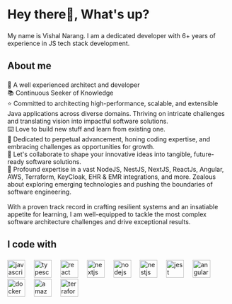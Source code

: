  <h1 align="left">Hey there👋, What's up?</h1>

###

<p align="left">My name is Vishal Narang. I am a dedicated developer with 6+ years of experience in JS tech stack development.</p>

###

<h2 align="left">About me</h2>

###

<p align="left">🚀 A well experienced architect and developer <br>📚 Continuous Seeker of Knowledge<br>⭐️ Committed to architecting high-performance, scalable, and extensible Java applications across diverse domains. Thriving on intricate challenges and translating vision into impactful software solutions.<br>⌨️ Love to build new stuff and learn from existing one.<br>🌱 Dedicated to perpetual advancement, honing coding expertise, and embracing challenges as opportunities for growth.<br>🤝 Let's collaborate to shape your innovative ideas into tangible, future-ready software solutions.<br>🔧 Profound expertise in a vast NodeJS, NestJS, NextJS, ReactJs, Angular, AWS, Terraform, KeyCloak, EHR & EMR integrations, and more. Zealous about exploring emerging technologies and pushing the boundaries of software engineering.<br><br>With a proven track record in crafting resilient systems and an insatiable appetite for learning, I am well-equipped to tackle the most complex software architecture challenges and drive exceptional results.</p>

###

<h2 align="left">I code with</h2>

###

<div align="left">
  <img src="https://cdn.jsdelivr.net/gh/devicons/devicon/icons/javascript/javascript-original.svg" height="40" alt="javascript logo"  />
  <img width="12" />
  <img src="https://cdn.jsdelivr.net/gh/devicons/devicon/icons/typescript/typescript-original.svg" height="40" alt="typescript logo"  />
  <img width="12" />
  <img src="https://cdn.jsdelivr.net/gh/devicons/devicon/icons/react/react-original.svg" height="40" alt="react logo"  />
  <img width="12" />
  <img src="https://cdn.jsdelivr.net/gh/devicons/devicon/icons/nextjs/nextjs-original.svg" height="40" alt="nextjs logo"  />
  <img width="12" />
  <img src="https://cdn.jsdelivr.net/gh/devicons/devicon/icons/nodejs/nodejs-original.svg" height="40" alt="nodejs logo"  />
  <img width="12" />
  <img src="https://cdn.jsdelivr.net/gh/devicons/devicon/icons/nestjs/nestjs-plain.svg" height="40" alt="nestjs logo"  />
  <img width="12" />
  <img src="https://cdn.jsdelivr.net/gh/devicons/devicon/icons/jest/jest-plain.svg" height="40" alt="jest logo"  />
  <img width="12" />
  <img src="https://cdn.jsdelivr.net/gh/devicons/devicon/icons/angularjs/angularjs-original.svg" height="40" alt="angularjs logo"  />
  <img width="12" />
  <img src="https://cdn.jsdelivr.net/gh/devicons/devicon/icons/docker/docker-original.svg" height="40" alt="docker logo"  />
  <img width="12" />
  <img src="https://cdn.jsdelivr.net/gh/devicons/devicon/icons/amazonwebservices/amazonwebservices-original.svg" height="40" alt="amazonwebservices logo"  />
  <img width="12" />
  <img src="https://cdn.jsdelivr.net/gh/devicons/devicon/icons/terraform/terraform-original.svg" height="40" alt="terraform logo"  />
</div>

###
